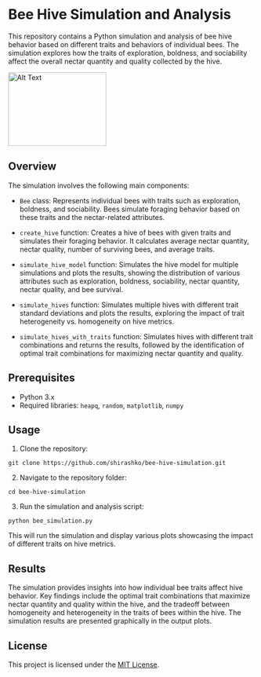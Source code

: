 # Bee Hive Simulation and Analysis

This repository contains a Python simulation and analysis of bee hive behavior based on different traits and behaviors of individual bees. The simulation explores how the traits of exploration, boldness, and sociability affect the overall nectar quantity and quality collected by the hive.

<img src="https://img.freepik.com/free-vector/cute-bee-flying-cartoon-vector-icon-illustration-animal-nature-icon-concept-isolated-premium-vector_138676-6016.jpg" alt="Alt Text" width="200px" height="150px">


## Overview

The simulation involves the following main components:

- `Bee` class: Represents individual bees with traits such as exploration, boldness, and sociability. Bees simulate foraging behavior based on these traits and the nectar-related attributes.

- `create_hive` function: Creates a hive of bees with given traits and simulates their foraging behavior. It calculates average nectar quantity, nectar quality, number of surviving bees, and average traits.

- `simulate_hive_model` function: Simulates the hive model for multiple simulations and plots the results, showing the distribution of various attributes such as exploration, boldness, sociability, nectar quantity, nectar quality, and bee survival.

- `simulate_hives` function: Simulates multiple hives with different trait standard deviations and plots the results, exploring the impact of trait heterogeneity vs. homogeneity on hive metrics.

- `simulate_hives_with_traits` function: Simulates hives with different trait combinations and returns the results, followed by the identification of optimal trait combinations for maximizing nectar quantity and quality.

## Prerequisites

- Python 3.x
- Required libraries: `heapq`, `random`, `matplotlib`, `numpy`

## Usage

1. Clone the repository:

```
git clone https://github.com/shirashko/bee-hive-simulation.git
```

2. Navigate to the repository folder:

```
cd bee-hive-simulation
```

3. Run the simulation and analysis script:

```
python bee_simulation.py
```

This will run the simulation and display various plots showcasing the impact of different traits on hive metrics.

## Results

The simulation provides insights into how individual bee traits affect hive behavior. Key findings include the optimal trait combinations that maximize nectar quantity and quality within the hive, and the tradeoff between homogeneity and heterogeneity in the traits of bees within the hive. The simulation results are presented graphically in the output plots.

## License

This project is licensed under the [MIT License](LICENSE).
